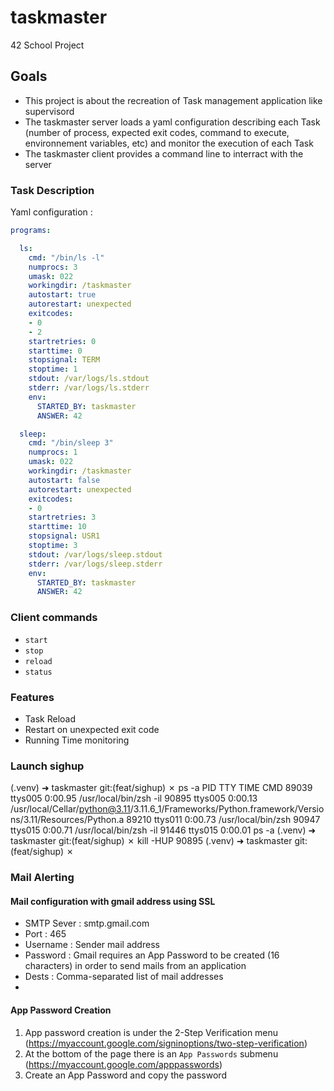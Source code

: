 # taskmaster
42 School Project

## Goals

- This project is about the recreation of Task management application like supervisord
- The taskmaster server loads a yaml configuration describing each Task (number of process, expected exit codes, command to execute, environnement variables, etc) and monitor the execution of each Task
- The taskmaster client provides a command line to interract with the server


### Task Description

Yaml configuration :

```yaml
programs:

  ls:
    cmd: "/bin/ls -l"
    numprocs: 3
    umask: 022
    workingdir: /taskmaster
    autostart: true
    autorestart: unexpected
    exitcodes:
    - 0
    - 2
    startretries: 0
    starttime: 0
    stopsignal: TERM
    stoptime: 1
    stdout: /var/logs/ls.stdout
    stderr: /var/logs/ls.stderr
    env:
      STARTED_BY: taskmaster
      ANSWER: 42

  sleep:
    cmd: "/bin/sleep 3"
    numprocs: 1
    umask: 022
    workingdir: /taskmaster
    autostart: false
    autorestart: unexpected
    exitcodes:
    - 0
    startretries: 3
    starttime: 10
    stopsignal: USR1
    stoptime: 3
    stdout: /var/logs/sleep.stdout
    stderr: /var/logs/sleep.stderr
    env:
      STARTED_BY: taskmaster
      ANSWER: 42
```


### Client commands

- `start` <program>
- `stop` <program>
- `reload`
- `status`

### Features

- Task Reload
- Restart on unexpected exit code
- Running Time monitoring


### Launch sighup

(.venv) ➜  taskmaster git:(feat/sighup) ✗ ps -a
  PID TTY           TIME CMD
89039 ttys005    0:00.95 /usr/local/bin/zsh -il
90895 ttys005    0:00.13 /usr/local/Cellar/python@3.11/3.11.6_1/Frameworks/Python.framework/Versions/3.11/Resources/Python.a
89210 ttys011    0:00.73 /usr/local/bin/zsh
90947 ttys015    0:00.71 /usr/local/bin/zsh -il
91446 ttys015    0:00.01 ps -a
(.venv) ➜  taskmaster git:(feat/sighup) ✗ kill -HUP 90895
(.venv) ➜  taskmaster git:(feat/sighup) ✗ 


### Mail Alerting

#### Mail configuration with gmail address using SSL

- SMTP Sever : smtp.gmail.com
- Port : 465
- Username : Sender mail address
- Password : Gmail requires an App Password to be created (16 characters) in order to send mails from an application
- Dests : Comma-separated list of mail addresses
- 

#### App Password Creation

1) App password creation is under the 2-Step Verification menu (https://myaccount.google.com/signinoptions/two-step-verification)
2) At the bottom of the page there is an `App Passwords` submenu (https://myaccount.google.com/apppasswords)
3) Create an App Password and copy the password
